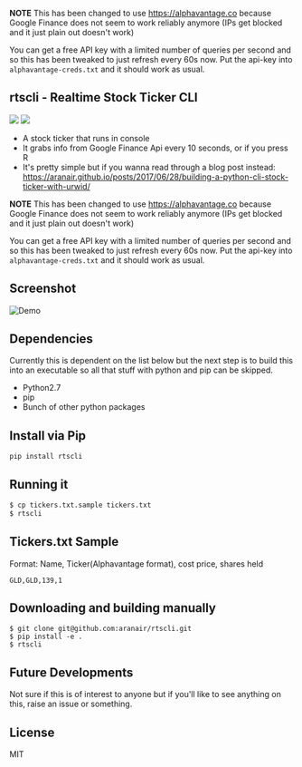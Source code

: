 **NOTE** 
This has been changed to use https://alphavantage.co because Google Finance does not seem to work reliably anymore (IPs get blocked and it just plain out doesn't work)

You can get a free API key with a limited number of queries per second and so this has been tweaked to just refresh every 60s now. Put the api-key into `alphavantage-creds.txt` and it should work as usual.

## rtscli - Realtime Stock Ticker CLI
<a target="_blank" href="https://opensource.org/licenses/MIT" title="License: MIT"><img src="https://img.shields.io/badge/License-MIT-blue.svg"></a> <a target="_blank" href="http://makeapullrequest.com" title="PRs Welcome"><img src="https://img.shields.io/badge/PRs-welcome-brightgreen.svg"></a>

- A stock ticker that runs in console
- It grabs info from Google Finance Api every 10 seconds, or if you press R
- It's pretty simple but if you wanna read through a blog post instead: https://aranair.github.io/posts/2017/06/28/building-a-python-cli-stock-ticker-with-urwid/

**NOTE** 
This has been changed to use https://alphavantage.co because Google Finance does not seem to work reliably anymore (IPs get blocked and it just plain out doesn't work)

You can get a free API key with a limited number of queries per second and so this has been tweaked to just refresh every 60s now. Put the api-key into `alphavantage-creds.txt` and it should work as usual.

## Screenshot

![Demo](https://github.com/aranair/rtscli/blob/master/rtscli-demo.png?raw=true "Demo")

## Dependencies

Currently this is dependent on the list below but the next step is to build this into an executable so
all that stuff with python and pip can be skipped.

- Python2.7
- pip
- Bunch of other python packages

## Install via Pip

```
pip install rtscli
```

## Running it

```bash
$ cp tickers.txt.sample tickers.txt
$ rtscli
```

## Tickers.txt Sample

Format: Name, Ticker(Alphavantage format), cost price, shares held

```
GLD,GLD,139,1
```

## Downloading and building manually

```
$ git clone git@github.com:aranair/rtscli.git
$ pip install -e .
$ rtscli
```
## Future Developments

Not sure if this is of interest to anyone but if you'll like to see anything on this, raise an issue or something.

## License

MIT
